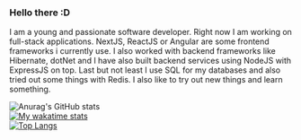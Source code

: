 ### Hello there :D

I am a young and passionate software developer. Right now I am working on full-stack applications. NextJS, ReactJS or Angular are some frontend frameworks i currently use. I also worked with backend frameworks like Hibernate, dotNet and I have also built backend services using NodeJS with ExpressJS on top. Last but not least I use SQL for my databases and also tried out some things with Redis. I also like to try out new things and learn something.

![Anurag's GitHub stats](https://github-readme-stats.vercel.app/api?username=yolofanhd&count_private=true&show_icons=true)<br>
[![My wakatime stats](https://github-readme-stats.vercel.app/api/wakatime?username=yolofanhd)](https://github.com/anuraghazra/github-readme-stats)<br>
[![Top Langs](https://github-readme-stats.vercel.app/api/top-langs/?username=yolofanhd&layout=compact)](https://github.com/anuraghazra/github-readme-stats)
